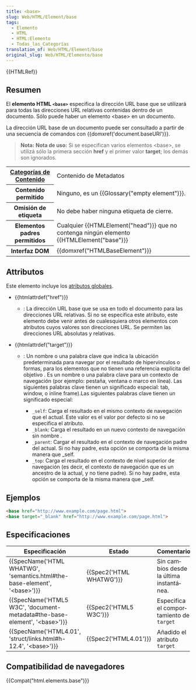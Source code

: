 ```yaml
---
title: <base>
slug: Web/HTML/Element/base
tags:
  - Elemento
  - HTML
  - HTML:Elemento
  - Todas_las_Categorías
translation_of: Web/HTML/Element/base
original_slug: Web/HTML/Elemento/base
---
```

{{HTMLRef}}

## Resumen

El **elemento HTML `<base>`** especifica la dirección URL base que se utilizará para todas las direcciones URL relativas contenidas dentro de un documento. Sólo puede haber un elemento \<base> en un documento.

La dirección URL base de un documento puede ser consultado a partir de una secuencia de comandos con {{domxref('document.baseURI')}}.

> **Nota:** **Nota de uso:** Si se especifican varios elementos \<base>, se utilizá sólo la primera sección **href** y el primer valor **target**; los demás son ignorados.

<table class="properties">
  <tbody>
    <tr>
      <th>
        <a
          href="https://developer.mozilla.org/es/docs/Web/Guide/HTML/categorias_de_contenido"
          >Categorías de Contenido</a
        >
      </th>
      <td>
        <span class="short_text" id="result_box" lang="es"
          ><span>Contenido de Metadatos</span></span
        >
      </td>
    </tr>
    <tr>
      <th>Contenido permitido</th>
      <td>
        <span class="short_text" id="result_box" lang="es"
          ><span>Ninguno</span><span>, es un</span></span
        >
        {{Glossary("empty element")}}.
      </td>
    </tr>
    <tr>
      <th>Omisión de etiqueta</th>
      <td>
        <span class="short_text" id="result_box" lang="es"
          ><span>No debe haber ninguna</span> <span>etiqueta de cierre</span
          ><span>.</span></span
        >
      </td>
    </tr>
    <tr>
      <th>Elementos padres permitidos</th>
      <td>
        <span id="result_box" lang="es"><span>Cualquier</span></span>
        {{HTMLElement("head")}}
        <span id="result_box" lang="es"
          ><span>que</span> <span>no contenga ningún</span>
          <span>elemento </span></span
        >{{HTMLElement("base")}}
      </td>
    </tr>
    <tr>
      <th>Interfaz DOM</th>
      <td>{{domxref("HTMLBaseElement")}}</td>
    </tr>
  </tbody>
</table>

## Attributos

Este elemento incluye los [atributos globales](/es/docs/Web/HTML/Atributos_Globales "HTML/Global attributes").

- {{htmlattrdef("href")}}
  - : La dirección URL base que se usa en todo el documento para las direcciones URL relativas. Si no se especifica este atributo, este elemento debe venir antes de cualesquiera otros elementos con atributos cuyos valores son direcciones URL. Se permiten las direcciones URL absolutas y relativas.
- {{htmlattrdef("target")}}

  - : Un nombre o una palabra clave que indica la ubicación predeterminada para navegar por el resultado de hipervínculos o formas, para los elementos que no tienen una referencia explícita del objetivo . Es un nombre o una palabra clave para un contexto de navegación (por ejemplo: pestaña, ventana o marco en línea). Las siguientes palabras clave tienen un significado especial: tab, window, o inline frame).Las siguientes palabras clave tienen un significado especial:

    - `_self`: Carga el resultado en el mismo contexto de navegación que el actual. Este valor es el valor por defecto si no se especifica el atributo.
    - `_blank`: Carga el resultado en un nuevo contexto de navegación sin nombre .
    - `_parent`: Cargar el resultado en el contexto de navegación padre del actual. Si no hay padre, esta opción se comporta de la misma manera que \_self.
    - `_top`: Carga el resultado en el contexto de nivel superior de navegación (es decir, el contexto de navegación que es un ancestro de la actual, y no tiene padre). Si no hay padre, esta opción se comporta de la misma manera que \_self.

## Ejemplos

```html
<base href="http://www.example.com/page.html">
<base target="_blank" href="http://www.example.com/page.html">
```

<article class="approved text-content"><div class="boxed translate-rendered"><h2 id="Specifications" name="Specifications">Especificaciones</h2><table class="standard-table"><thead><tr><th scope="col">Especificación</th><th scope="col">Estado</th><th scope="col">Comentario</th></tr></thead><tbody><tr><td>{{SpecName('HTML WHATWG', 'semantics.html#the-base-element', '&lt;base&gt;')}}</td><td>{{Spec2('HTML WHATWG')}}</td><td><span class="short_text" id="result_box" lang="es"><span>Sin cambios</span> <span>desde la última</span> <span>instantánea</span></span>.</td></tr><tr><td>{{SpecName('HTML5 W3C', 'document-metadata#the-base-element', '&lt;base&gt;')}}</td><td>{{Spec2('HTML5 W3C')}}</td><td><span class="short_text" id="result_box" lang="es"><span>Especifica el</span> <span>comportamiento de</span></span> <code>target</code></td></tr><tr><td>{{SpecName('HTML4.01', 'struct/links.html#h-12.4', '&lt;base&gt;')}}</td><td>{{Spec2('HTML4.01')}}</td><td>Añadido el atributo <code>target</code></td></tr></tbody></table><h2 id="Browser_compatibility" name="Browser_compatibility">Compatibilidad de navegadores</h2>{{Compat("html.elements.base")}}</div></article>
